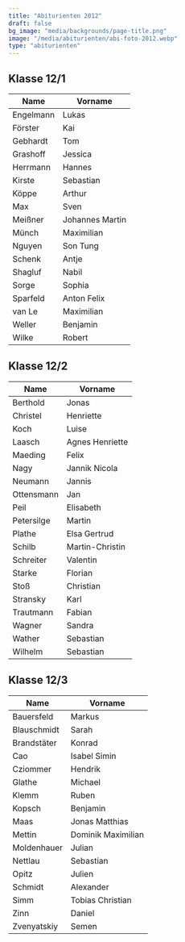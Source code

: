 ```yaml
---
title: "Abiturienten 2012"
draft: false
bg_image: "media/backgrounds/page-title.png"
image: "/media/abiturienten/abi-foto-2012.webp"
type: "abiturienten"
---
```


## Klasse 12/1

|Name|Vorname|
|-|-|
|Engelmann|Lukas|
|Förster|Kai|
|Gebhardt|Tom|
|Grashoff|Jessica|
|Herrmann|Hannes|
|Kirste|Sebastian|
|Köppe|Arthur|
|Max|Sven|
|Meißner|Johannes Martin|
|Münch|Maximilian|
|Nguyen|Son Tung|
|Schenk|Antje|
|Shagluf|Nabil|
|Sorge|Sophia|
|Sparfeld|Anton Felix|
|van Le|Maximilian|
|Weller|Benjamin|
|Wilke|Robert|

## Klasse 12/2

|Name|Vorname|
|-|-|
|Berthold|Jonas|
|Christel|Henriette|
|Koch|Luise|
|Laasch|Agnes Henriette|
|Maeding|Felix|
|Nagy|Jannik Nicola|
|Neumann|Jannis|
|Ottensmann|Jan|
|Peil|Elisabeth|
|Petersilge|Martin|
|Plathe|Elsa Gertrud|
|Schilb|Martin-Christin|
|Schreiter|Valentin|
|Starke|Florian|
|Stoß|Christian|
|Stransky|Karl|
|Trautmann|Fabian|
|Wagner|Sandra|
|Wather|Sebastian|
|Wilhelm|Sebastian|

## Klasse 12/3

|Name|Vorname|
|-|-|
|Bauersfeld|Markus|
|Blauschmidt|Sarah|
|Brandstäter|Konrad|
|Cao|Isabel Simin|
|Cziommer|Hendrik|
|Glathe|Michael|
|Klemm|Ruben|
|Kopsch|Benjamin|
|Maas|Jonas Matthias|
|Mettin|Dominik Maximilian|
|Moldenhauer|Julian|
|Nettlau|Sebastian|
|Opitz|Julien|
|Schmidt|Alexander|
|Simm|Tobias Christian|
|Zinn|Daniel|
|Zvenyatskiy|Semen|
